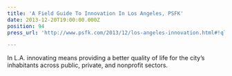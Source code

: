 ```yaml
---
title: 'A Field Guide To Innovation In Los Angeles, PSFK'
date: 2013-12-20T19:00:00.000Z
position: 94
press_url: 'http://www.psfk.com/2013/12/los-angeles-innovation.html#!ql6IG'

---
```




In L.A. innovating means providing a better quality of life for the city’s inhabitants across public, private, and nonprofit sectors.

